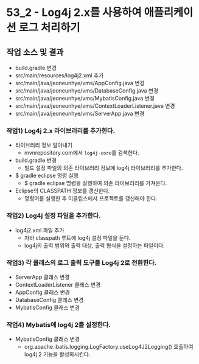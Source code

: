 # 53_2 - Log4j 2.x를 사용하여 애플리케이션 로그 처리하기

## 작업 소스 및 결과

- build.gradle 변경
- src/main/resources/log4j2.xml 추가
- src/main/java/jeoneunhye/vms/AppConfig.java 변경
- src/main/java/jeoneunhye/vms/DatabaseConfig.java 변경
- src/main/java/jeoneunhye/vms/MybatisConfig.java 변경
- src/main/java/jeoneunhye/vms/ContextLoaderListener.java 변경
- src/main/java/jeoneunhye/vms/ServerApp.java 변경

### 작업1) Log4j 2.x 라이브러리를 추가한다.

- 라이브러리 정보 알아내기
    - mvnrepository.com에서 `log4j-core`를 검색한다.
- build.gradle 변경
    - 빌드 설정 파일의 의존 라이브러리 정보에 log4j 라이브러리를 추가한다.
- $ gradle eclipse 명령 실행
    - $ gradle eclipse 명령을 실행하여 의존 라이브러리를 가져온다.
- Eclipse의 CLASSPATH 정보를 갱신한다.
    - 명령어를 실행한 후 이클립스에서 프로젝트를 갱신해야 한다.

### 작업2) Log4j 설정 파일을 추가한다.

- log4j2.xml 파일 추가
    - 자바 classpath 루트에 log4j 설정 파일을 둔다.
    - log4j의 출력 범위와 출력 대상, 출력 형식을 설정하는 파일이다.

### 작업3) 각 클래스의 로그 출력 도구를 Log4j 2로 전환한다.

- ServerApp 클래스 변경
- ContextLoaderListener 클래스 변경
- AppConfig 클래스 변경
- DatabaseConfig 클래스 변경
- MybatisConfig 클래스 변경

### 작업4) Mybatis에 log4j 2를 설정한다.

- MybatisConfig 클래스 변경
    - org.apache.ibatis.logging.LogFactory.useLog4J2Logging() 호출하여 log4j 2 기능을 활성화시킨다.